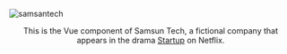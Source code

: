 ![samsantech](https://user-images.githubusercontent.com/45593212/133090943-40d8b13f-0b46-4eb1-b04c-362e30dc1ac3.png)


<div align="center">
This is the Vue component of Samsun Tech, a fictional company that appears in the drama <a href="https://user-images.githubusercontent.com/45593212/133093951-9e97fabd-543e-44e5-9774-2f279b0eb3dc.png" target="_blank" rel="noopener noreferrer">Startup</a> on Netflix.
</div>

